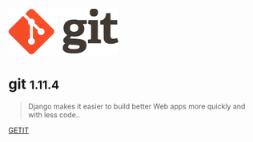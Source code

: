 ![logo](_media/logo@2x.png)

# git <small>1.11.4</small>

> Django makes it easier to build better Web apps more quickly and with less code..


[GETIT](https://www.djangoproject.com/)

